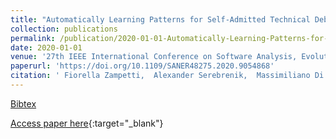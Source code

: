 ```yaml
---
title: "Automatically Learning Patterns for Self-Admitted Technical Debt Removal"
collection: publications
permalink: /publication/2020-01-01-Automatically-Learning-Patterns-for-Self-Admitted-Technical-Debt-Removal
date: 2020-01-01
venue: '27th IEEE International Conference on Software Analysis, Evolution and Reengineering, SANER 2020, London, ON, Canada, February 18-21, 2020'
paperurl: 'https://doi.org/10.1109/SANER48275.2020.9054868'
citation: ' Fiorella Zampetti,  Alexander Serebrenik,  Massimiliano Di Penta, &quot;Automatically Learning Patterns for Self-Admitted Technical Debt Removal.&quot; 27th IEEE International Conference on Software Analysis, Evolution and Reengineering, SANER 2020, London, ON, Canada, February 18-21, 2020, 2020.'
---
```

[Bibtex](https://dblp.org/rec/conf/wcre/ZampettiSP20.bib)

[Access paper here](https://doi.org/10.1109/SANER48275.2020.9054868){:target="_blank"}
